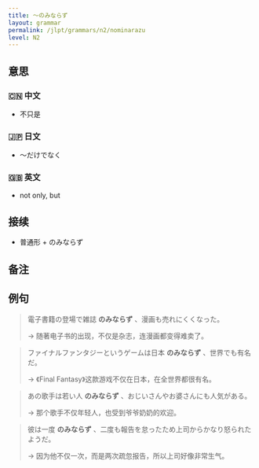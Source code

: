 ```yaml
---
title: 〜のみならず
layout: grammar
permalink: /jlpt/grammars/n2/nominarazu
level: N2
---
```


## 意思

### 🇨🇳 中文

- 不只是

### 🇯🇵 日文

- ～だけでなく

### 🇬🇧 英文

- not only, but

## 接续

- 普通形 \+ のみならず

## 备注


## 例句

> 電子書籍の登場で雑誌 **のみならず** 、漫画も売れにくくなった。
>
> → 随著电子书的出现，不仅是杂志，连漫画都变得难卖了。

> ファイナルファンタジーというゲームは日本 **のみならず** 、世界でも有名だ。
>
> → 《Final Fantasy》这款游戏不仅在日本，在全世界都很有名。

> あの歌手は若い人 **のみならず** 、おじいさんやお婆さんにも人気がある。
>
> → 那个歌手不仅年轻人，也受到爷爷奶奶的欢迎。

> 彼は一度 **のみならず** 、二度も報告を怠ったため上司からかなり怒られたようだ。
>
> → 因为他不仅一次，而是两次疏忽报告，所以上司好像非常生气。

